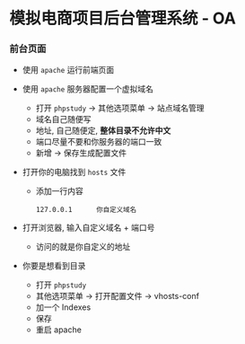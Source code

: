 # 模拟电商项目后台管理系统 - OA



### 前台页面

- 使用 `apache` 运行前端页面

- 使用 `apache` 服务器配置一个虚拟域名

  - 打开 `phpstudy` -> 其他选项菜单 -> 站点域名管理
  - 域名自己随便写
  - 地址, 自己随便定, **整体目录不允许中文**
  - 端口尽量不要和你服务器的端口一致
  - 新增 -> 保存生成配置文件

- 打开你的电脑找到 `hosts` 文件

  - 添加一行内容

    ```text
    127.0.0.1      你自定义域名
    ```

- 打开浏览器, 输入自定义域名 + 端口号

  - 访问的就是你自定义的地址

- 你要是想看到目录

  - 打开 `phpstudy`
  - 其他选项菜单 -> 打开配置文件 -> vhosts-conf
  - 加一个 Indexes
  - 保存
  - 重启 apache

